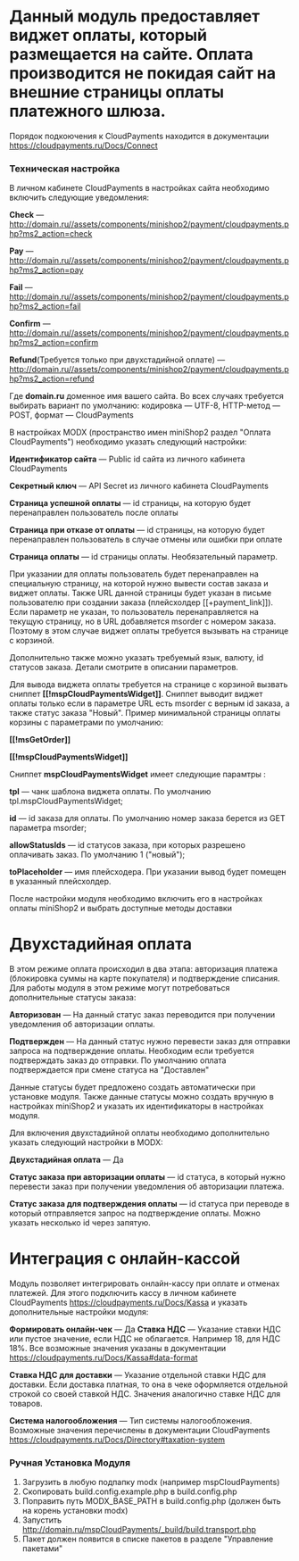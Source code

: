 # Данный модуль предоставляет виджет оплаты, который размещается на сайте. Оплата производится не покидая сайт на внешние страницы оплаты платежного шлюза.
 Порядок подкоючения к CloudPayments находится в документации  https://cloudpayments.ru/Docs/Connect


### Техническая настройка

В личном кабинете CloudPayments в настройках сайта необходимо включить следующие уведомления:

**Сheck** — http://domain.ru//assets/components/minishop2/payment/cloudpayments.php?ms2_action=check

**Pay** — http://domain.ru//assets/components/minishop2/payment/cloudpayments.php?ms2_action=pay

**Fail** — http://domain.ru//assets/components/minishop2/payment/cloudpayments.php?ms2_action=fail

**Confirm** — http://domain.ru//assets/components/minishop2/payment/cloudpayments.php?ms2_action=confirm

**Refund**(Требуется только при двухстадийной оплате) — http://domain.ru//assets/components/minishop2/payment/cloudpayments.php?ms2_action=refund

Где **domain.ru** доменное имя вашего сайта. Во всех случаях требуется выбирать вариант по умолчанию: кодировка — UTF-8, HTTP-метод — POST, формат — CloudPayments

В настройках MODX (пространство имен miniShop2 раздел "Оплата CloudPayments") необходимо указать следующий настройки:

**Идентификатор сайта** — Public id сайта из личного кабинета CloudPayments

**Секретный ключ** — API Secret из личного кабинета CloudPayments

**Страница успешной оплаты** — id страницы, на которую будет перенаправлен пользователь после оплаты

**Страница при отказе от оплаты** — id страницы, на которую будет перенаправлен пользователь в случае отмены или ошибки при оплате

**Страница оплаты** — id страницы оплаты. Необязательный параметр. 

При указании для оплаты пользователь будет перенаправлен на специальную страницу, на которой нужно вывести состав заказа и виджет оплаты. Также URL данной страницы будет указан в письме пользователю при создании заказа (плейсхолдер [[+payment_link]]). Если параметр не указан, то пользователь перенаправляется на текущую страницу, но в URL добавляется msorder с номером заказа. Поэтому в этом случае виджет оплаты требуется вызывать на странице с корзиной.


Дополнительно также можно указать требуемый язык, валюту, id статусов заказа. Детали смотрите в описании параметров.

Для вывода виджета оплаты требуется на странице с корзиной вызвать сниппет **[[!mspCloudPaymentsWidget]]**.
Сниппет выводит виджет оплаты только если в параметре URL есть msorder с верным id заказа, а также статус заказа "Новый".
Пример минимальной страницы оплаты корзины с параметрами по умолчанию:

**[[!msGetOrder]]**

**[[!mspCloudPaymentsWidget]]**

Сниппет **mspCloudPaymentsWidget** имеет следующие парамтры :

**tpl** — чанк шаблона виджета оплаты. По умолчанию tpl.mspCloudPaymentsWidget;

**id** — id заказа для оплаты. По умолчанию номер заказа берется из GET параметра msorder;

**allowStatusIds** —  id статусов заказа, при которых разрешено оплачивать заказ. По умолчанию 1 ("новый");

**toPlaceholder** — имя плейсходера. При указании вывод будет помещен в указанный плейсхолдер.


После настройки модуля необходимо включить его в настройках оплаты miniShop2 и выбрать доступные методы доставки

# Двухстадийная оплата
В этом режиме оплата происходил в два этапа: авторизация платежа (блокировка суммы на карте покупателя) и подтверждение списания. Для работы модуля в этом режиме могут потребоваться дополнительные статусы заказа:

**Авторизован** — На данный статус заказ переводится при получении уведомления об авторизации оплаты.

**Подтвержден** — На данный статус нужно перевести заказ для отправки запроса на подтверждение оплаты. Необходим если требуется подтверждать заказ до отправки. По умолчанию оплата подтверждается при смене статуса на "Доставлен"

Данные статусы будет предложено создать автоматически при установке модуля. Также данные статусы можно создать вручную в настройках miniShop2 и указать их идентификаторы в настройках модуля.

Для включения двухстадийной оплаты необходимо дополнительно указать следующий настройки в MODX:

**Двухстадийная оплата** — Да

**Статус заказа при авторизации оплаты** — id статуса, в который нужно перевести заказ при получении уведомления об авторизации платежа.

**Статус заказа для подтверждения оплаты** — id статуса при переводе в который отправляется запрос на подтверждение оплаты. Можно указать несколько id через запятую.

# Интеграция с онлайн-кассой
Модуль позволяет интегрировать онлайн-кассу при оплате и отменах платежей. Для этого подключить кассу в личном кабинете CloudPayments https://cloudpayments.ru/Docs/Kassa и указать дополнительные настройки модуля:

**Формировать онлайн-чек** — Да
**Ставка НДС** — Указание ставки НДС или пустое значение, если НДС не облагается. Например 18, для НДС 18%. Все возможные значения указаны в документации https://cloudpayments.ru/Docs/Kassa#data-format

**Ставка НДС для доставки** — Указание отдельной ставки НДС для доставки. Если доставка платная, то она в чеке оформляется отдельной строкой со своей ставкой НДС. Значения аналогично ставке НДС для товаров.

**Система налогообложения** — Тип системы налогообложения. Возможные значения перечислены в документации CloudPayments https://cloudpayments.ru/Docs/Directory#taxation-system

### Ручная Установка Модуля
1. Загрузить в любую подпапку modx (например mspCloudPayments)
2. Скопировать build.config.example.php в build.config.php
3. Поправить путь MODX_BASE_PATH в build.config.php (должен быть на корень установки modx)
4. Запустить http://domain.ru/mspCloudPayments/_build/build.transport.php
5. Пакет должен появится в списке пакетов в разделе "Управление пакетами"
